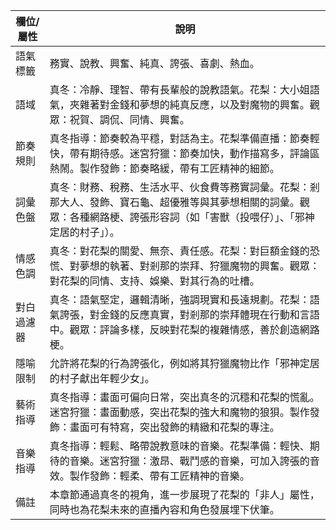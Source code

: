 | 欄位/屬性 | 說明 |
|---|---|
| 語氣標籤 | 務實、說教、興奮、純真、誇張、喜劇、熱血。 |
| 語域 | 真冬：冷靜、理智、帶有長輩般的說教語氣。花梨：大小姐語氣，夾雜著對金錢和夢想的純真反應，以及對魔物的興奮。觀眾：祝賀、調侃、同情、興奮。 |
| 節奏規則 | 真冬指導：節奏較為平穩，對話為主。花梨準備直播：節奏輕快，帶有期待感。迷宮狩獵：節奏加快，動作描寫多，評論區熱鬧。製作發飾：節奏略緩，帶有工匠精神的細節。 |
| 詞彙色盤 | 真冬：財務、稅務、生活水平、伙食費等務實詞彙。花梨：剎那大人、發飾、寶石龜、超優雅等與其夢想相關的詞彙。觀眾：各種網路梗、誇張形容詞（如「害獸（投喂仔）」、「邪神定居的村子」）。 |
| 情感色調 | 真冬：對花梨的關愛、無奈、責任感。花梨：對巨額金錢的恐慌、對夢想的執著、對剎那的崇拜、狩獵魔物的興奮。觀眾：對花梨的同情、支持、娛樂、對其行為的吐槽。 |
| 對白過濾器 | 真冬：語氣堅定，邏輯清晰，強調現實和長遠規劃。花梨：語氣誇張，對金錢的反應真實，對剎那的崇拜體現在行動和言語中。觀眾：評論多樣，反映對花梨的複雜情感，善於創造網路梗。 |
| 隱喻限制 | 允許將花梨的行為誇張化，例如將其狩獵魔物比作「邪神定居的村子獻出年輕少女」。 |
| 藝術指導 | 真冬指導：畫面可偏向日常，突出真冬的沉穩和花梨的慌亂。迷宮狩獵：畫面動感，突出花梨的強大和魔物的狼狽。製作發飾：畫面可有特寫，突出發飾的精緻和花梨的專注。 |
| 音樂指導 | 真冬指導：輕鬆、略帶說教意味的音樂。花梨準備：輕快、期待的音樂。迷宮狩獵：激昂、戰鬥感的音樂，可加入誇張的音效。製作發飾：輕柔、帶有工匠精神的音樂。 |
| 備註 | 本章節通過真冬的視角，進一步展現了花梨的「非人」屬性，同時也為花梨未來的直播內容和角色發展埋下伏筆。 |
